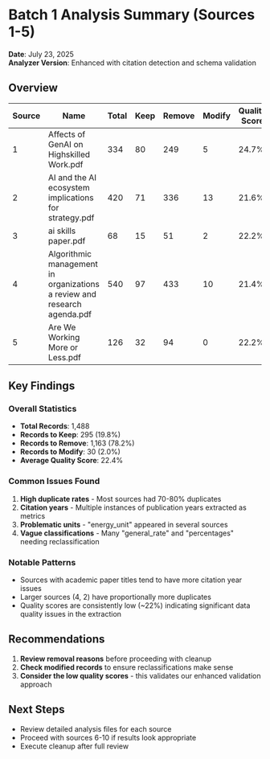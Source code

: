 # Batch 1 Analysis Summary (Sources 1-5)

**Date**: July 23, 2025  
**Analyzer Version**: Enhanced with citation detection and schema validation

## Overview

| Source | Name | Total | Keep | Remove | Modify | Quality Score |
|--------|------|-------|------|--------|--------|---------------|
| 1 | Affects of GenAI on Highskilled Work.pdf | 334 | 80 | 249 | 5 | 24.7% |
| 2 | AI and the AI ecosystem implications for strategy.pdf | 420 | 71 | 336 | 13 | 21.6% |
| 3 | ai skills paper.pdf | 68 | 15 | 51 | 2 | 22.2% |
| 4 | Algorithmic management in organizations  a review and research agenda.pdf | 540 | 97 | 433 | 10 | 21.4% |
| 5 | Are We Working More or Less.pdf | 126 | 32 | 94 | 0 | 22.2% |

## Key Findings

### Overall Statistics
- **Total Records**: 1,488
- **Records to Keep**: 295 (19.8%)
- **Records to Remove**: 1,163 (78.2%)
- **Records to Modify**: 30 (2.0%)
- **Average Quality Score**: 22.4%

### Common Issues Found
1. **High duplicate rates** - Most sources had 70-80% duplicates
2. **Citation years** - Multiple instances of publication years extracted as metrics
3. **Problematic units** - "energy_unit" appeared in several sources
4. **Vague classifications** - Many "general_rate" and "percentages" needing reclassification

### Notable Patterns
- Sources with academic paper titles tend to have more citation year issues
- Larger sources (4, 2) have proportionally more duplicates
- Quality scores are consistently low (~22%) indicating significant data quality issues in the extraction

## Recommendations

1. **Review removal reasons** before proceeding with cleanup
2. **Check modified records** to ensure reclassifications make sense
3. **Consider the low quality scores** - this validates our enhanced validation approach

## Next Steps
- Review detailed analysis files for each source
- Proceed with sources 6-10 if results look appropriate
- Execute cleanup after full review